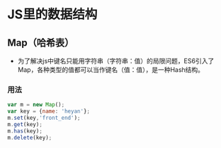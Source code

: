 # JS里的数据结构

## Map（哈希表）

- 为了解决js中键名只能用字符串（字符串：值）的局限问题，ES6引入了Map，各种类型的值都可以当作键名（值：值），是一种Hash结构。

### 用法

```javascript
var m = new Map();
var key = {name: 'heyan'};
m.set(key,'front_end');
m.get(key);
m.has(key);
m.delete(key);
```
